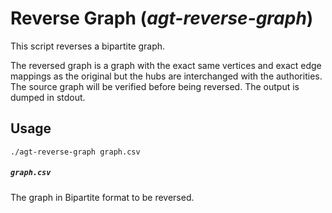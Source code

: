 # Reverse Graph (*agt-reverse-graph*)

This script reverses a bipartite graph.

The reversed graph is a graph with the exact same vertices and exact edge
mappings as the original but the hubs are interchanged with the authorities. The
source graph will be verified before being reversed. The output is dumped in
stdout.

## Usage

```
./agt-reverse-graph graph.csv
```

##### `graph.csv`

The graph in Bipartite format to be reversed.
